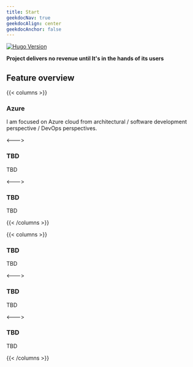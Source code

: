 ```yaml
---
title: Start
geekdocNav: true
geekdocAlign: center
geekdocAnchor: false
---
```


<!-- markdownlint-capture -->
<!-- markdownlint-disable MD033 -->

<span class="badge-placeholder">[![Hugo Version](https://img.shields.io/badge/hugo-0.117-blue.svg)](https://gohugo.io)</span>

<!-- markdownlint-restore -->

**Project delivers no revenue until It's in the hands of its users**

## Feature overview

{{< columns >}}

### Azure

I am focused on Azure cloud from architectural / software development perspective / DevOps perspectives.

<--->

### TBD

TBD

<--->

### TBD

TBD

{{< /columns >}}


{{< columns >}}

### TBD

TBD

<--->

### TBD

TBD

<--->

### TBD

TBD

{{< /columns >}}
